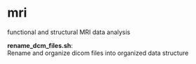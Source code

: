 mri
==========

functional and structural MRI data analysis

**rename_dcm_files.sh**:  
Rename and organize dicom files into organized data structure
